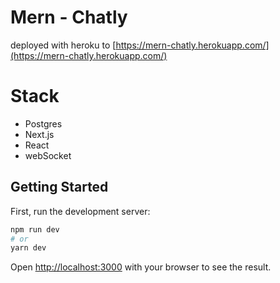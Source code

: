 # Mern - Chatly

deployed with heroku to [https://mern-chatly.herokuapp.com/](https://mern-chatly.herokuapp.com/)

# Stack
- Postgres
- Next.js
- React
- webSocket


## Getting Started

First, run the development server:

```bash
npm run dev
# or
yarn dev
```

Open [http://localhost:3000](http://localhost:3000) with your browser to see the result.
